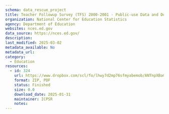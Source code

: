 ```yaml
---
schema: data_rescue_project 
title: Teacher Followup Survey (TFS) 2000-2001 - Public-use Data and Documentation
organization: National Center for Education Statistics
agency: Department of Education
websites: nces.ed.gov
data_source: https://nces.ed.gov/
description: 
last_modified: 2025-03-02
metadata_available: No
metadata_url: 
category:
  - Education 
resources:
  - id: 324
    url: https://www.dropbox.com/scl/fo/lhwy7d2mp76sfmyabemob/ANTnpXBaCPqHuJ1HkD57hA8?rlkey=mtcs91fjbyvvxuygghnfbbmr1&dl=0
    format: ZIP, PDF
    status: Finished
    size: 0.0
    download_date: 2025-01-31
    maintainer: ICPSR
    notes: 
---
```

